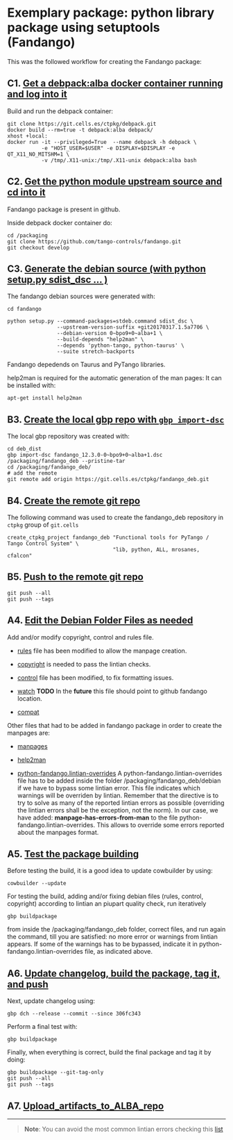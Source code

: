 Exemplary package: python library package using setuptools (Fandango)
=====================================================================


This was the followed workflow for creating the Fandango package:

## C1. [Get a debpack:alba docker container running and log into it](https://git.cells.es/ctpkg/documentation/blob/master/Get_a_debpack_alba_docker_container_running_and_log_into_it.md)

Build and run the debpack container:
```
git clone https://git.cells.es/ctpkg/debpack.git
docker build --rm=true -t debpack:alba debpack/
xhost +local:
docker run -it --privileged=True  --name debpack -h debpack \
           -e "HOST_USER=$USER" -e DISPLAY=$DISPLAY -e QT_X11_NO_MITSHM=1 \
           -v /tmp/.X11-unix:/tmp/.X11-unix debpack:alba bash
```

## C2. [Get the python module upstream source and cd into it](https://git.cells.es/ctpkg/documentation/blob/master/Get_the_python_module_upstream_source_and_cd_into_it.md)

Fandango package is present in github.

Inside debpack docker container do:
```
cd /packaging
git clone https://github.com/tango-controls/fandango.git
git checkout develop
```

## C3. [Generate the debian source (with python setup.py sdist_dsc ... )](https://git.cells.es/ctpkg/documentation/blob/master/Generate_the_debian_source.md)


The fandango debian sources were generated with:


```
cd fandango

python setup.py --command-packages=stdeb.command sdist_dsc \
                --upstream-version-suffix +git20170317.1.5a7706 \
                --debian-version 0~bpo9+0~alba+1 \
                --build-depends "help2man" \
                --depends 'python-tango, python-taurus' \
                --suite stretch-backports
```

Fandango depedends on Taurus and PyTango libraries.

help2man is required for the automatic generation of the man pages:
It can be installed with: 
```
apt-get install help2man
```


## B3. [Create the local gbp repo with `gbp import-dsc`](https://git.cells.es/ctpkg/documentation/blob/master/Create_the_local_gbp_repo_with_gbp_import-dsc.md)

The local gbp repository was created with:

```
cd deb_dist
gbp import-dsc fandango_12.3.0-0~bpo9+0~alba+1.dsc /packaging/fandango_deb --pristine-tar
cd /packaging/fandango_deb/
# add the remote
git remote add origin https://git.cells.es/ctpkg/fandango_deb.git
```

## B4. [Create the remote git repo](https://git.cells.es/ctpkg/documentation/blob/master/Create_the_remote_git_repo.md)

The following command was used to create the fandango_deb repository in 
`ctpkg` group of `git.cells` 

```
create_ctpkg_project fandango_deb "Functional tools for PyTango / Tango Control System" \
                                  "lib, python, ALL, mrosanes, cfalcon" 
```

## B5. [Push to the remote git repo](https://git.cells.es/ctpkg/documentation/blob/master/Push_to_the_remote_git_repo.md)
```
git push --all
git push --tags
```


## A4. [Edit the Debian Folder Files as needed](https://git.cells.es/ctpkg/documentation/blob/master/Edit_the_Debian_Folder_Files_as_needed.md)

Add and/or modify copyright, control and rules file.


* [rules](https://git.cells.es/ctpkg/fandango_deb/blob/master/debian/rules)
file has been modified to allow the manpage creation.

* [copyright](https://git.cells.es/ctpkg/fandango_deb/blob/master/debian/copyright) is needed to pass the lintian checks.

* [control](https://git.cells.es/ctpkg/fandango_deb/commit/cd57a8013f1c97393db1ec1c5dfe625a9b880657) file
has been modified, to fix formatting issues.

* [watch](https://git.cells.es/ctpkg/fandango_deb/blob/master/debian/watch)
**TODO** In the **future** this file should point to github fandango location.

* [compat](https://git.cells.es/ctpkg/fandango_deb/blob/master/debian/compat)

Other files that had to be added in fandango package in order to create the 
manpages are:

* [manpages](https://git.cells.es/ctpkg/fandango_deb/blob/master/debian/manpages)
* [help2man](https://git.cells.es/ctpkg/fandango_deb/blob/master/debian/help2man)

* [python-fandango.lintian-overrides](https://git.cells.es/ctpkg/fandango_deb/blob/master/debian/python-fandango.lintian-overrides)
A python-fandango.lintian-overrides file has to be added inside the folder
/packaging/fandango_deb/debian if we have to bypass some lintian error. This 
file indicates which warnings will be overriden by lintian. 
Remember that the directive is to try to solve as many of the reported lintian 
errors as possible (overriding the lintian errors shall be the exception, not
the norm).
In our case, we have added: **manpage-has-errors-from-man** to the file 
python-fandango.lintian-overrides. This allows to override some errors reported
about the manpages format.


## A5. [Test the package building](https://git.cells.es/ctpkg/documentation/blob/master/Test_the_package_building.md)


Before testing the build, it is a good idea to update cowbuilder by using:
```
cowbuilder --update
```

For testing the build, adding and/or fixing debian files (rules, control, copyright) 
according to lintian an piupart quality check, run iteratively 
```
gbp buildpackage
```
from inside the /packaging/fandango_deb folder, correct files, and run again the command,
till you are satisfied: no more error or warnings from lintian appears. If some
of the warnings has to be bypassed, indicate it in python-fandango.lintian-overrides
file, as indicated above.



## A6. [Update changelog, build the package, tag it, and push](https://git.cells.es/ctpkg/documentation/blob/master/Update_changelog_build_the_package_tag_it_and_push.md)

Next, update changelog using:
```
gbp dch --release --commit --since 306fc343
```

Perform a final test with:
```
gbp buildpackage
```

Finally, when everything is correct, build the final package and tag it by doing:
```
gbp buildpackage --git-tag-only
git push --all
git push --tags

```

## A7. [Upload_artifacts_to_ALBA_repo](https://git.cells.es/ctpkg/documentation/blob/master/Upload_artifacts_to_ALBA_repo.md)

-------------------------------------------------------------------------------

> **Note**:
> You can avoid the most common lintian errors checking this [list](https://git.cells.es/ctpkg/documentation/blob/master/Typical_lintian_errors.md)





